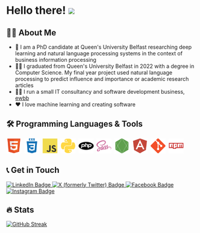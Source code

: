 # Hello there! <img src="https://media.giphy.com/media/hvRJCLFzcasrR4ia7z/giphy.gif" width="27">

## 👨‍💻 About Me
- 🌱 I am a PhD candidate at Queen's University Belfast researching deep learning and natural language processing systems in the context of business information processing
- 👨‍🎓 I graduated from Queen's University Belfast in 2022 with a degree in Computer Science. My final year project used natural language processing to predict influence and importance or academic research articles
- 👨‍💼 I run a small IT consultancy and software development business, [ewbb](https://github.com/ewbb)
- ❤️ I love machine learning and creating software

## 🛠️ Programming Languages & Tools
<div>
  <img src="https://github.com/devicons/devicon/blob/master/icons/html5/html5-original.svg" title="HTML5" alt="HTML5 icon" width="40" height="40"/>&nbsp;
  <img src="https://github.com/devicons/devicon/blob/master/icons/css3/css3-plain-wordmark.svg"  title="CSS3" alt="CSS3 icon" width="40" height="40"/>&nbsp;
  <img src="https://github.com/devicons/devicon/blob/master/icons/javascript/javascript-original.svg" title="JavaScript" alt="JavaScript icon" width="40" height="40"/>&nbsp;
  <img src="https://github.com/devicons/devicon/blob/master/icons/python/python-plain.svg" title="Python" alt="Python icon" width="40" height="40"/>&nbsp;
  <img src="https://github.com/devicons/devicon/blob/master/icons/php/php-plain.svg" title="PHP" alt="PHP icon" width="40" height="40"/>&nbsp;
  <img src="https://github.com/devicons/devicon/blob/master/icons/sass/sass-original.svg" title="Sass" alt="Sass icon" width="40" height="40"/>&nbsp;
  <img src="https://github.com/devicons/devicon/blob/master/icons/nodejs/nodejs-plain.svg" title="NodeJS" alt="NodeJS icon" width="40" height="40"/>&nbsp;
  <img src="https://github.com/devicons/devicon/blob/master/icons/angularjs/angularjs-plain.svg" title="Angular" alt="Angular icon" width="40" height="40"/>&nbsp;
  <img src="https://github.com/devicons/devicon/blob/master/icons/git/git-plain.svg" title="Git" alt="Git icon" width="40" height="40"/>&nbsp;
  <img src="https://github.com/devicons/devicon/blob/master/icons/npm/npm-original-wordmark.svg" title="NPM" alt="NPM icon" width="40" height="40"/>&nbsp;
</div>

## 📞 Get in Touch
<a href="https://www.linkedin.com/in/ewbb/">
  <img src="https://img.shields.io/badge/LinkedIn-blue?style=for-the-badge&logo=linkedin&logoColor=white" alt="LinkedIn Badge"/>
</a>
<a href="https://twitter.com/ewbb_">
  <img src="https://img.shields.io/badge/X-blue?style=for-the-badge&logo=x&logoColor=white" alt="X (formerly Twitter) Badge"/>
</a>
<a href="https://www.facebook.com/ebradley256">
  <img src="https://img.shields.io/badge/Facebook-blue?style=for-the-badge&logo=facebook&logoColor=white" alt="Facebook Badge"/>
</a>
<a href="https://www.instagram.com/ewbb_/">
  <img src="https://img.shields.io/badge/Instagram-blue?style=for-the-badge&logo=instagram&logoColor=white" alt="Instagram Badge"/>
</a>

## 🔥 Stats
[![GitHub Streak](https://github-readme-streak-stats.herokuapp.com?user=ethanbradley&theme=blueberry&hide_border=true&date_format=j%20M%5B%20Y%5D)](https://git.io/streak-stats)
